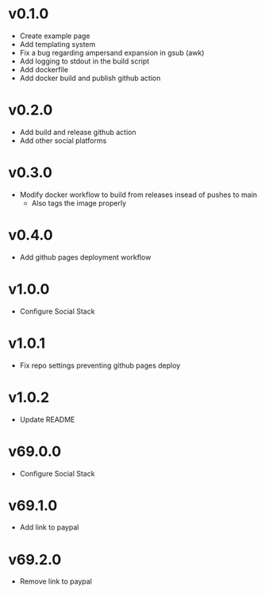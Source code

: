 # v0.1.0
* Create example page
* Add templating system
* Fix a bug regarding ampersand expansion in gsub (awk)
* Add logging to stdout in the build script
* Add dockerfile
* Add docker build and publish github action

# v0.2.0
* Add build and release github action
* Add other social platforms

# v0.3.0
* Modify docker workflow to build from releases insead of pushes to main
    - Also tags the image properly

# v0.4.0
* Add github pages deployment workflow

# v1.0.0
* Configure Social Stack

# v1.0.1
* Fix repo settings preventing github pages deploy

# v1.0.2
* Update README

# v69.0.0 
 * Configure Social Stack

# v69.1.0
 * Add link to paypal

# v69.2.0
 * Remove link to paypal
